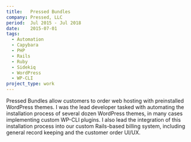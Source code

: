 ```yaml
---
title:   Pressed Bundles
company: Pressed, LLC
period:  Jul 2015 - Jul 2018
date:    2015-07-01
tags:
  - Automation
  - Capybara
  - PHP
  - Rails
  - Ruby
  - Sidekiq
  - WordPress
  - WP-CLI
project_type: work
---
```


Pressed Bundles allow customers to order web hosting with preinstalled
WordPress themes. I was the lead developer tasked with automating the
installation process of several dozen WordPress themes, in many cases
implementing custom WP-CLI plugins. I also lead the integration of this
installation process into our custom Rails-based billing system, including
general record keeping and the customer order UI/UX.
